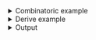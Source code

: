 <details><summary>Combinatoric example</summary>

```no_run
#[derive(Debug, Clone)]
pub struct Rectangle {
    width: u32,
    height: u32,
}

#[derive(Debug, Clone)]
pub struct Options {
    argument: u32,
    rectangle: Rectangle,
}

pub fn options() -> OptionParser<Options> {
    let argument = long("argument")
        .help("important argument")
        .argument("ARG")
        .fallback(30);

    let width = long("width")
        .help("Width of the rectangle")
        .argument("W")
        .fallback(10);
    let height = long("height")
        .help("Height of the rectangle")
        .argument("H")
        .fallback(10);
    let rectangle = construct!(Rectangle { width, height }).group_help("Takes a rectangle");

    construct!(Options {
        argument,
        rectangle
    })
    .to_options()
}
```

</details>
<details><summary>Derive example</summary>

```no_run
#[derive(Debug, Clone, Bpaf)]
pub struct Rectangle {
    /// Width of the rectangle
    #[bpaf(argument("W"), fallback(10))]
    width: u32,
    /// Height of the rectangle
    #[bpaf(argument("H"), fallback(10))]
    height: u32,
}

#[derive(Debug, Clone, Bpaf)]
#[bpaf(options)]
pub struct Options {
    /// important argument
    #[bpaf(fallback(30))]
    argument: u32,
    /// secret switch
    #[bpaf(external, group_help("Takes a rectangle"))]
    rectangle: Rectangle,
}
```

</details>
<details><summary>Output</summary>

`group_help` adds extra decoration for the inner group in `--help` message


<div class='bpaf-doc'>
$ app --help<br>
<p><b>Usage</b>: <tt><b>app</b></tt> [<tt><b>--argument</b></tt>=<tt><i>ARG</i></tt>] [<tt><b>--width</b></tt>=<tt><i>W</i></tt>] [<tt><b>--height</b></tt>=<tt><i>H</i></tt>]</p><p><div>
<b>Available options:</b></div><dl><dt><tt><b>    --argument</b></tt>=<tt><i>ARG</i></tt></dt>
<dd>important argument</dd>
Takes a rectangle<dt><tt><b>    --width</b></tt>=<tt><i>W</i></tt></dt>
<dd>Width of the rectangle</dd>
<dt><tt><b>    --height</b></tt>=<tt><i>H</i></tt></dt>
<dd>Height of the rectangle</dd>
<p></p><dt><tt><b>-h</b></tt>, <tt><b>--help</b></tt></dt>
<dd>Prints help information</dd>
</dl>
</p>
<style>
div.bpaf-doc {
    padding: 14px;
    background-color:var(--code-block-background-color);
    font-family: mono;
    margin-bottom: 0.75em;
}
div.bpaf-doc dt { margin-left: 1em; }
div.bpaf-doc dd { margin-left: 3em; }
div.bpaf-doc dl { margin-top: 0; padding-left: 1em; }
div.bpaf-doc  { padding-left: 1em; }
</style>
</div>


And doesn't change the parsing behavior in any way


<div class='bpaf-doc'>
$ app --argument 32 --width 20 --height 13<br>
Options { argument: 32, rectangle: Rectangle { width: 20, height: 13 } }
</div>

</details>